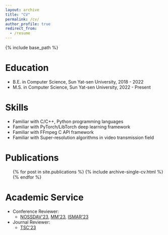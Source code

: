 ```yaml
---
layout: archive
title: "CV"
permalink: /cv/
author_profile: true
redirect_from:
  - /resume
---
```


{% include base_path %}

Education
======
* B.E. in Computer Science, Sun Yat-sen University, 2018 - 2022
* M.S. in Computer Science, Sun Yat-sen University, 2022 - Present

Skills
======
* Familiar with C/C++, Python programming languages
* Familiar with PyTorch/LibTorch deep learning framework
* Familiar with FFmpeg C API framework
* Familiar with Super-resolution algorithms in video transmission field

Publications
======
  <ul>{% for post in site.publications %}
    {% include archive-single-cv.html %}
  {% endfor %}</ul>

  
Academic Service
======
* Conference Reviewer:
  * [NOSSDAV'23](https://nossdav.org/2023/), [MM'23](https://www.acmmm2023.org/), [ISMAR'23](https://ismar23.org/)
* Journal Reviewer:
  * [TSC'23](https://ieeexplore.ieee.org/xpl/RecentIssue.jsp?punumber=4629386)
